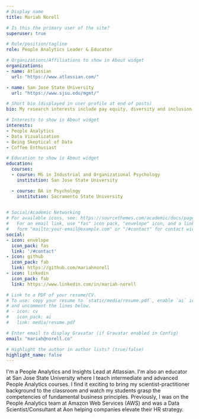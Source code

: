 ```yaml
---
# Display name
title: Mariah Norell

# Is this the primary user of the site?
superuser: true

# Role/position/tagline
role: People Analytics Leader & Educator

# Organizations/Affiliations to show in About widget
organizations:
- name: Atlassian
  url: "https://www.atlassian.com/"

- name: San Jose State University
  url: "https://www.sjsu.edu/mgmt/"

# Short bio (displayed in user profile at end of posts)
bio: My research interests include pay equity, diversity and inclusion, and women in leadership.

# Interests to show in About widget
interests:
- People Analytics
- Data Vizualization
- Being Skeptical of Data
- Coffee Enthusiast

# Education to show in About widget
education:
  courses:
  - course: MS in Industrial and Organizational Psychology
    institution: San Jose State University

  - course: BA in Psychology
    institution: Sacramento State University
    

# Social/Academic Networking
# For available icons, see: https://sourcethemes.com/academic/docs/page-builder/#icons
#   For an email link, use "fas" icon pack, "envelope" icon, and a link in the
#   form "mailto:your-email@example.com" or "/#contact" for contact widget.
social:
- icon: envelope
  icon_pack: fas
  link: '/#contact'
- icon: github
  icon_pack: fab
  link: https://github.com/mariahnorell
- icon: linkedin
  icon_pack: fab
  link: https://www.linkedin.com/in/mariah-norell

# Link to a PDF of your resume/CV.
# To use: copy your resume to `static/media/resume.pdf`, enable `ai` icons in `params.toml`,
# and uncomment the lines below.
# - icon: cv
#   icon_pack: ai
#   link: media/resume.pdf

# Enter email to display Gravatar (if Gravatar enabled in Config)
email: "mariah@norell.co"

# Highlight the author in author lists? (true/false)
highlight_name: false
---
```


I'm a People Analytics and Insights Lead at Atlassian. I'm also an educator at San Jose State University where I teach intermediate and advanced People Analytics courses. I find it exciting to bring my scientist-practitioner background to the classroom and watch my students grasp the competencies of fundamental business principles. Previously, I was on the People Analytics team at Amazon Web Services (AWS) and was a Data Scientist/Consultant at Aon helping companies elevate their HR strategy. 

